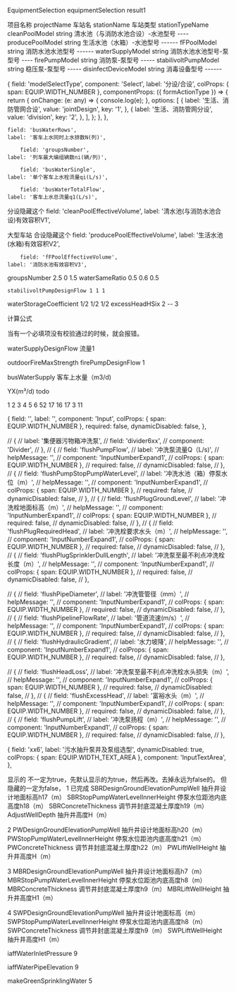 EquipmentSelection
equipmentSelection
result1

项目名称 projectName  车站名 stationName  车站类型  stationTypeName   
cleanPoolModel	string	清水池（与消防水池合设）-水池型号 ----
producePoolModel	string	生活水池（水箱）-水池型号 ------
fFPoolModel	string	消防水池水池型号  ------
waterSupplyModel	string	消防水池水池型号-泵型号 ----
firePumpModel	string	消防泵-泵型号 -----
stabilivoltPumpModel	string	稳压泵-泵型号 -----
disinfectDeviceModel	string	消毒设备型号 ------


  {
    field: 'modelSelectType',
    component: 'Select',
    label: '分设/合设',
    colProps: { span: EQUIP.WIDTH_NUMBER },
    componentProps: ({ formActionType }) => {
      return {
        onChange: (e: any) => {
          console.log(e);
        },
        options: [
          {
            label: '生活、消防管网合设',
            value: 'jointDesign',
            key: '1',
          },
          {
            label: '生活、消防管网分设',
            value: 'division',
            key: '2',
          },
        ],
      };
    },
  },


    field: 'busWaterRows',
    label: '客车上水同时上水排数N(列)',

        field: 'groupsNumber',
    label: '列车最大编组辆数ni(辆/列)',

        field: 'busWaterSingle',
    label: '单个客车上水栓流量qi(L/s)',

        field: 'busWaterTotalFlow',
    label: '客车上水总流量q1(L/s)',
分设隐藏这个
        field: 'cleanPoolEffectiveVolume',
    label: '清水池(与消防水池合设)有效容积V1',


大型车站 合设隐藏这个
        field: 'producePoolEffectiveVolume',
    label: '生活水池(水箱)有效容积V2',

        field: 'fFPoolEffectiveVolume',
    label: '消防水池有效容积V3',

  groupsNumber 2.5 0 1.5
    waterSameRatio 0.5 0.6 0.5

    stabilivoltPumpDesignFlow 1 1 1
waterStorageCoefficient 1/2 1/2 1/2 
excessHeadHSix 2  -- 3 

计算公式

当有一个必填项没有校验通过的时候，就会报错。

waterSupplyDesignFlow 流量1


outdoorFireMaxStrength
firePumpDesignFlow 1

busWaterSupply  客车上水量（m3/d)

YX(m³/d) todo

1	  2	  3  4	5	 6
52	17	16 17	3	 11

  {
    field: '',
    label: '',
    component: 'Input',
    colProps: { span: EQUIP.WIDTH_NUMBER },
    required: false,
    dynamicDisabled: false,
  },


  // {
  //   label: '集便器污物箱冲洗泵',
  //   field: 'divider6xx',
  //   component: 'Divider',
  // },
  // {
  //   field: 'flushPumpFlow',
  //   label: '冲洗泵流量Q（L/s)',
  //   helpMessage: '',
  //   component: 'InputNumberExpand1',
  //   colProps: { span: EQUIP.WIDTH_NUMBER },
  //   required: false,
  //   dynamicDisabled: false,
  // },
  // {
  //   field: 'flushPumpStopPumpWaterLevel',
  //   label: '冲洗水池（箱）停泵水位（m）',
  //   helpMessage: '',
  //   component: 'InputNumberExpand1',
  //   colProps: { span: EQUIP.WIDTH_NUMBER },
  //   required: false,
  //   dynamicDisabled: false,
  // },
  // {
  //   field: 'flushPlugGroundLevel',
  //   label: '冲洗栓地面标高（m）',
  //   helpMessage: '',
  //   component: 'InputNumberExpand1',
  //   colProps: { span: EQUIP.WIDTH_NUMBER },
  //   required: false,
  //   dynamicDisabled: false,
  // },
  // {
  //   field: 'flushPlugRequiredHead',
  //   label: '冲洗栓要求水头（m）',
  //   helpMessage: '',
  //   component: 'InputNumberExpand1',
  //   colProps: { span: EQUIP.WIDTH_NUMBER },
  //   required: false,
  //   dynamicDisabled: false,
  // },
  // {
  //   field: 'flushPlugSprinklerDullLength',
  //   label: '冲洗泵至最不利点冲洗栓长度（m）',
  //   helpMessage: '',
  //   component: 'InputNumberExpand1',
  //   colProps: { span: EQUIP.WIDTH_NUMBER },
  //   required: false,
  //   dynamicDisabled: false,
  // },

  // {
  //   field: 'flushPipeDiameter',
  //   label: '冲洗管管径（mm）',
  //   helpMessage: '',
  //   component: 'InputNumberExpand1',
  //   colProps: { span: EQUIP.WIDTH_NUMBER },
  //   required: false,
  //   dynamicDisabled: false,
  // },
  // {
  //   field: 'flushPipelineFlowRate',
  //   label: '管道流速(m/s）',
  //   helpMessage: '',
  //   component: 'InputNumberExpand1',
  //   colProps: { span: EQUIP.WIDTH_NUMBER },
  //   required: false,
  //   dynamicDisabled: false,
  // },
  // {
  //   field: 'flushHydraulicGradient',
  //   label: '水力坡降',
  //   helpMessage: '',
  //   component: 'InputNumberExpand1',
  //   colProps: { span: EQUIP.WIDTH_NUMBER },
  //   required: false,
  //   dynamicDisabled: false,
  // },

  // {
  //   field: 'flushHeadLoss',
  //   label: '冲洗泵至最不利点冲洗栓水头损失（m）',
  //   helpMessage: '',
  //   component: 'InputNumberExpand1',
  //   colProps: { span: EQUIP.WIDTH_NUMBER },
  //   required: false,
  //   dynamicDisabled: false,
  // },
  // {
  //   field: 'flushExcessHead',
  //   label: '富裕水头（m）',
  //   helpMessage: '',
  //   component: 'InputNumberExpand1',
  //   colProps: { span: EQUIP.WIDTH_NUMBER },
  //   required: false,
  //   dynamicDisabled: false,
  // },
  // {
  //   field: 'flushPumpLift',
  //   label: '冲洗泵扬程（m）',
  //   helpMessage: '',
  //   component: 'InputNumberExpand1',
  //   colProps: { span: EQUIP.WIDTH_NUMBER },
  //   required: false,
  //   dynamicDisabled: false,
  // },


  {
    field: 'xx6',
    label: '污水抽升泵井及泵组选型',
    dynamicDisabled: true,
    colProps: { span: EQUIP.WIDTH_TEXT_AREA },
    component: 'InputTextArea',
  },

  显示的 不一定为true，先默认显示的为true，然后再改。去掉永远为false的。
  但隐藏的一定为false，
1 已完成
SBRDesignGroundElevationPumpWell	抽升井设计地面标高h17（m）
SBRStopPumpWaterLevelInnerHeight	停泵水位距池内底高度h18（m）
SBRConcreteThickness				调节井封底混凝土厚度h19（m）
AdjustWellDepth						抽升井高度H（m）

2
PWDesignGroundElevationPumpWell		抽升井设计地面标高h20（m）
PWStopPumpWaterLevelInnerHeight		停泵水位距池内底高度h21（m）
PWConcreteThickness					调节井封底混凝土厚度h22（m）
PWLiftWellHeight					抽升井高度H（m）

3
MBRDesignGroundElevationPumpWell	抽升井设计地面标高h7（m）
MBRStopPumpWaterLevelInnerHeight	停泵水位距池内底高度h8（m）
MBRConcreteThickness				调节井封底混凝土厚度h9（m）
MBRLiftWellHeight					抽升井高度H1（m）

4
SWPDesignGroundElevationPumpWell	抽升井设计地面标高（m）
SWPStopPumpWaterLevelInnerHeight	停泵水位距池内底高度h8（m）
SWPConcreteThickness				调节井封底混凝土厚度h9（m）
SWPLiftWellHeight					抽升井高度H1（m）




iaffWaterInletPressure  9

iaffWaterPipeElevation  9 

makeGreenSprinklingWater 5